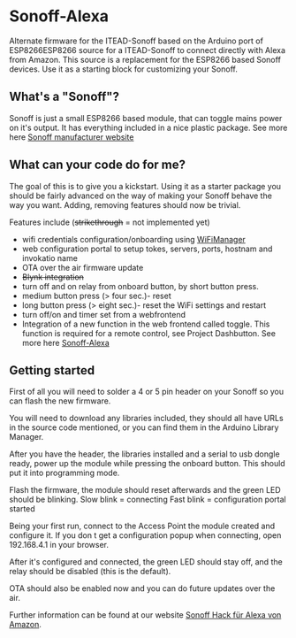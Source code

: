 # Sonoff-Alexa
Alternate firmware for the ITEAD-Sonoff based on the Arduino port of ESP8266ESP8266 source for a ITEAD-Sonoff to connect directly with Alexa from Amazon. This source is a replacement for the ESP8266 based Sonoff devices.
Use it as a starting block for customizing your Sonoff.

## What's a "Sonoff"?
Sonoff is just a small ESP8266 based module, that can toggle mains power on it's output. It has everything included in a nice plastic package.
See more here [Sonoff manufacturer website](https://www.itead.cc/sonoff-wifi-wireless-switch.html)

## What can your code do for me?
The goal of this is to give you a kickstart. Using it as a starter package you should be fairly advanced on the way of making your Sonoff behave the way you want. Adding, removing features should now be trivial.

Features include (~~strikethrough~~ = not implemented yet)
- wifi credentials configuration/onboarding using [WiFiManager](https://github.com/tzapu/WiFiManager)
- web configuration portal to setup tokes, servers, ports, hostnam and invokatio name
- OTA over the air firmware update
- ~~Blynk integration~~
- turn off and on relay from onboard button, by short button press.
- medium button press (> four sec.)- reset
- long button press (> eight sec.)- reset the WiFi settings and restart
- turn off/on and timer set from a webfrontend 
- Integration of a new function in the web frontend called toggle.
  This function is required for a remote control, see Project Dashbutton. See more here [Sonoff-Alexa](https://github.com/thdillinger/Sonoff-Dashbutton)

## Getting started
First of all you will need to solder a 4 or 5 pin header on your Sonoff so you can flash the new firmware.

You will need to download any libraries included, they should all have URLs in the source code mentioned, or you can find them in the Arduino Library Manager.

After you have the header, the libraries installed and a serial to usb dongle ready, power up the module while pressing the onboard button. This should put it into programming mode.

Flash the firmware, the module should reset afterwards and the green LED should be blinking.
Slow blink = connecting
Fast blink = configuration portal started

Being your first run, connect to the Access Point the module created and configure it. If you don t get a configuration popup when connecting, open 192.168.4.1 in your browser.

After it's configured and connected, the green LED should stay off, and the relay should be disabled (this is the default).

OTA should also be enabled now and you can do future updates over the air.

Further information can be found at our website [Sonoff Hack für Alexa von Amazon](http://dillinger-engineering.de/sonoff-switch-mit-webfrontend-und-alexa-amazon/2017/08/).
